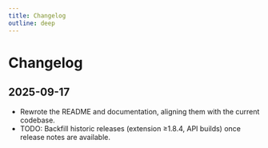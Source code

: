 ```yaml
---
title: Changelog
outline: deep
---
```


# Changelog

## 2025-09-17

- Rewrote the README and documentation, aligning them with the current codebase.
- TODO: Backfill historic releases (extension ≥1.8.4, API builds) once release notes are available.
